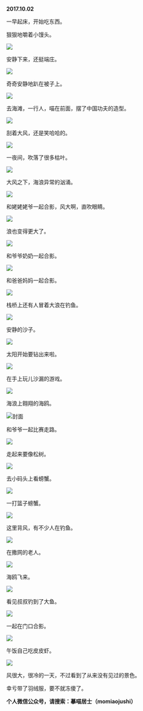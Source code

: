 
          
**2017.10.02**

一早起床，开始吃东西。

狠狠地嚼着小馒头。

![](//upload-images.jianshu.io/upload_images/51001-5f87477ea1021799.jpg)


安静下来，还挺端庄。


![](//upload-images.jianshu.io/upload_images/51001-9ca7cb65aa5b13f5.jpg)


奇奇安静地趴在被子上。


![](//upload-images.jianshu.io/upload_images/51001-343055fb5d296484.jpg)


去海滩，一行人，喵在前面，摆了中国功夫的造型。


![](//upload-images.jianshu.io/upload_images/51001-ece9c4ed04b96c79.jpg)


刮着大风，还是笑哈哈的。


![](//upload-images.jianshu.io/upload_images/51001-a991d8fe7f858119.jpg)


一夜间，吹落了很多枯叶。


![](//upload-images.jianshu.io/upload_images/51001-5cd2717dd0daf4fe.jpg)


大风之下，海浪异常的汹涌。


![](//upload-images.jianshu.io/upload_images/51001-cacaaf538a961c5b.jpg)


和姥姥姥爷一起合影，风大啊，直吹眼睛。


![](//upload-images.jianshu.io/upload_images/51001-79ac6accdebcd389.jpg)


浪也变得更大了。


![](//upload-images.jianshu.io/upload_images/51001-c0848b3176fe028d.jpg)


和爷爷奶奶一起合影。


![](//upload-images.jianshu.io/upload_images/51001-2b3792dd96597b47.jpg)


和爸爸妈妈一起合影。


![](//upload-images.jianshu.io/upload_images/51001-943656bddd045efc.jpg)


栈桥上还有人冒着大浪在钓鱼。


![](//upload-images.jianshu.io/upload_images/51001-8c4095c1e9d4c1d9.jpg)


安静的沙子。


![](//upload-images.jianshu.io/upload_images/51001-ce4b1b40ba8125ca.jpg)


太阳开始要钻出来啦。


![](//upload-images.jianshu.io/upload_images/51001-191f791543e0cf18.jpg)


在手上玩儿沙漏的游戏。


![](//upload-images.jianshu.io/upload_images/51001-57bb331ed92699be.jpg)


海浪上翱翔的海鸥。


![](//upload-images.jianshu.io/upload_images/51001-936a6e77d3bad1d2.jpg)封面


和爷爷一起比赛走路。


![](//upload-images.jianshu.io/upload_images/51001-90371b309282daa1.jpg)


走起来要像松树。


![](//upload-images.jianshu.io/upload_images/51001-4774693274b0e0ae.jpg)


去小码头上看螃蟹。


![](//upload-images.jianshu.io/upload_images/51001-dfc34d62e2a5a666.jpg)


一打篮子螃蟹。


![](//upload-images.jianshu.io/upload_images/51001-2117e1663ee64036.jpg)


这里背风，有不少人在钓鱼。


![](//upload-images.jianshu.io/upload_images/51001-69f049f423f24ca2.jpg)


在撒网的老人。


![](//upload-images.jianshu.io/upload_images/51001-ffc2b9978c281d3b.jpg)


海鸥飞来。


![](//upload-images.jianshu.io/upload_images/51001-9f23df232fcf2778.jpg)


看见叔叔钓到了大鱼。


![](//upload-images.jianshu.io/upload_images/51001-a88f012b7ef34b97.jpg)


一起在门口合影。


![](//upload-images.jianshu.io/upload_images/51001-72f5f11426f06cfa.jpg)


午饭自己吃皮皮虾。


![](//upload-images.jianshu.io/upload_images/51001-d173afcb2bdcf276.jpg)


风很大，很冷的一天，不过看到了从来没有见过的景色。

幸亏带了羽绒服，要不就冻傻了。


**个人微信公众号，请搜索：摹喵居士（momiaojushi）**

        